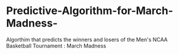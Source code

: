 # Predictive-Algorithm-for-March-Madness-
Algorthim that predicts the winners and losers of the Men's NCAA Basketball Tournament : March Madness
